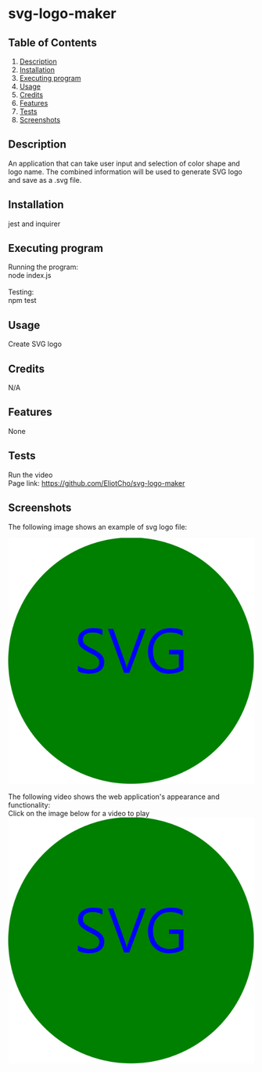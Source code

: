 # svg-logo-maker

## Table of Contents

<ol>
<li>
<a href="#description"> Description </a>
</li>
<li><a href="#installation"> Installation </a>
</li>
<li>
<a href="#executing-program"> Executing program </a>
</li>
<li><a href="#usage"> Usage </a>
</li>
<li><a href="#credits"> Credits </a>
</li>
<li>
<a href="#features"> Features </a>
</li>
<li>
<a href="#tests"> Tests </a>
</li>
<li>
<a href="#screenshots"> Screenshots </a>
</li>
</ol>

## Description

An application that can take user input and selection of color shape and logo name. The combined information will be used to generate SVG logo and save as a .svg file.

## Installation

jest and inquirer

## Executing program

Running the program:\
node index.js\
<br>
Testing:\
npm test

## Usage

Create SVG logo

## Credits

N/A

## Features

None

## Tests

Run the video\
Page link: https://github.com/EliotCho/svg-logo-maker

## Screenshots

The following image shows an example of svg logo file:

![Example of the svg logo](./examples/logo.png)

The following video shows the web application's appearance and functionality:\
Click on the image below for a video to play \
[![Video of program](./examples/logo.png)](./assets/videos/svg-logo.mp4)
